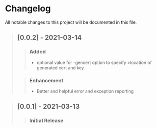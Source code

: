 # Changelog
All notable changes to this project will be documented in this file.

>## [0.0.2] - 2021-03-14
>>### Added
>>- optional value for -gencert option to specify >location of generated cert and key
>
>>### Enhancement
>>- Better and helpful error and exception reporting


>## [0.0.1] - 2021-03-13
>>### Initial Release